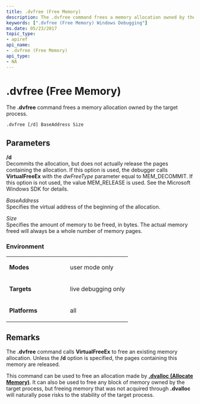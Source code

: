 ```yaml
---
title: .dvfree (Free Memory)
description: The .dvfree command frees a memory allocation owned by the target process.
keywords: [".dvfree (Free Memory) Windows Debugging"]
ms.date: 05/23/2017
topic_type:
- apiref
api_name:
- .dvfree (Free Memory)
api_type:
- NA
---
```


# .dvfree (Free Memory)


The **.dvfree** command frees a memory allocation owned by the target process.

```dbgcmd
.dvfree [/d] BaseAddress Size 
```

## <span id="ddk_meta_free_memory_dbg"></span><span id="DDK_META_FREE_MEMORY_DBG"></span>Parameters


<span id="________d______"></span><span id="________D______"></span> **/d**   
Decommits the allocation, but does not actually release the pages containing the allocation. If this option is used, the debugger calls **VirtualFreeEx** with the *dwFreeType* parameter equal to MEM\_DECOMMIT. If this option is not used, the value MEM\_RELEASE is used. See the Microsoft Windows SDK for details.

<span id="_______BaseAddress______"></span><span id="_______baseaddress______"></span><span id="_______BASEADDRESS______"></span> *BaseAddress*   
Specifies the virtual address of the beginning of the allocation.

<span id="_______Size______"></span><span id="_______size______"></span><span id="_______SIZE______"></span> *Size*   
Specifies the amount of memory to be freed, in bytes. The actual memory freed will always be a whole number of memory pages.

### <span id="Environment"></span><span id="environment"></span><span id="ENVIRONMENT"></span>Environment

<table>
<colgroup>
<col width="50%" />
<col width="50%" />
</colgroup>
<tbody>
<tr class="odd">
<td align="left"><p><strong>Modes</strong></p></td>
<td align="left"><p>user mode only</p></td>
</tr>
<tr class="even">
<td align="left"><p><strong>Targets</strong></p></td>
<td align="left"><p>live debugging only</p></td>
</tr>
<tr class="odd">
<td align="left"><p><strong>Platforms</strong></p></td>
<td align="left"><p>all</p></td>
</tr>
</tbody>
</table>

 

## Remarks

The **.dvfree** command calls **VirtualFreeEx** to free an existing memory allocation. Unless the **/d** option is specified, the pages containing this memory are released.

This command can be used to free an allocation made by [**.dvalloc (Allocate Memory)**](-dvalloc--allocate-memory-.md). It can also be used to free any block of memory owned by the target process, but freeing memory that was not acquired through **.dvalloc** will naturally pose risks to the stability of the target process.

 

 





